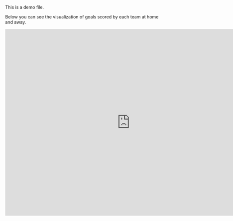 This is a demo file.

Below you can see the visualization of goals scored by each team at home and away.

<iframe src="https://public.tableau.com/views/Demo_17388110499510/Dashboard1?:language=en-US&publish=yes&:sid=&:redirect=auth&:display_count=n&:origin=viz_share_link" width="800" height="600" frameborder="0"></iframe>
